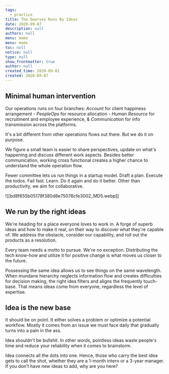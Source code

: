 ```yaml
---
tags: 
  - practice
title: The Dwarves Runs By Ideas
date: 2020-09-07
description: null
authors: null
menu: memo
menu: memo
toc: null
notice: null
type: null
show_frontmatter: true
author: null
created_time: 2020-09-01
created: 2020-09-07
---
```




## Minimal human intervention

Our operations runs on four branches: <span style='color:pink_background'>*Account*</span> for client happiness arrangement - <span style='color:pink_background'>*PeopleOps*</span> for resource allocation - <span style='color:pink_background'>*Human Resource*</span> for recruitment and employee experience, & <span style='color:pink_background'>*Communication*</span> for info transmission across the platforms. 


It's a bit different from other operations flows out there. But we do it on purpose.


We figure a small team is easier to share perspectives, update on what's happening and discuss different work aspects. Besides better communication, working cross functional creates a higher chance to understand the whole operation flow. 


Fewer committee lets us run things in a startup model. Draft a plan. Execute the todos. Fail fast. Learn. Do it again and do it better. Other than productivity, we aim for collaborative.


![[bd8f655b05178f380d8e75076cfe3002_MD5.webp]]


## We run by the right ideas

We're heading for a place everyone loves to work in. A forge of superb ideas and how to make it real, on their way to discover what they're capable of. We address the obstacle, consider our capability, and roll out the products as a resolution.

Every team needs a motto to pursue. We're no exception. Distributing the tech know-how and utilize it for positive change is what moves us closer to the future. 

Possessing the same idea allows us to see things on the same wavelength. When mundane hierarchy neglects information flow and creates difficulties for decision making, the right idea filters and aligns the frequently touch-base. That means ideas come from everyone, regardless the level of expertise. 

## Idea is the new base

It should be on point. It either solves a problem or optimize a potential workflow. Mostly it comes from an issue we must face daily that gradually turns into a pain in the ass.

Idea shouldn't be bullshit. In other words, pointless ideas waste people's time and reduce your reliability when it comes to brainstorm.

Idea connects all the dots into one. Hence, those who carry the best idea gets to call the shot, whether they are a 1-month intern or a 3-year manager. If you don't have new ideas to add, why are you here?


